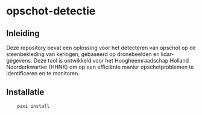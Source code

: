 # opschot-detectie

## Inleiding

Deze repository bevat een oplossing voor het detecteren van opschot op de steenbekleding van keringen, gebaseerd op dronebeelden en lidar-gegevens. Deze tool is ontwikkeld voor het Hoogheemraadschap Holland Noorderkwartier (HHNK) om op een efficiënte manier opschotproblemen te identificeren en te monitoren.

## Installatie

```bash
    pixi install
```

